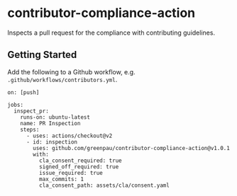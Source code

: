# contributor-compliance-action

Inspects a pull request for the compliance with contributing guidelines.

## Getting Started

Add the following to a Github workflow, e.g. `.github/workflows/contributors.yml`.

```
on: [push]

jobs:
  inspect_pr:
    runs-on: ubuntu-latest
    name: PR Inspection
    steps:
      - uses: actions/checkout@v2
      - id: inspection
        uses: github.com/greenpau/contributor-compliance-action@v1.0.1
        with:
          cla_consent_required: true
          signed_off_required: true
          issue_required: true
          max_commits: 1
          cla_consent_path: assets/cla/consent.yaml
```
